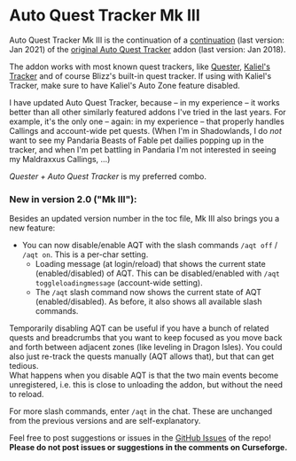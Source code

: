 # Auto Quest Tracker Mk III

Auto Quest Tracker Mk III is the continuation of a [continuation](https://github.com/gamer-angel05/AutoQuestTracker) (last version: Jan 2021) of the [original Auto Quest Tracker](https://www.curseforge.com/wow/addons/auto-quest-tracker) addon (last version: Jan 2018).

The addon works with most known quest trackers, like [Quester](https://www.curseforge.com/wow/addons/quester), [Kaliel's Tracker](https://www.curseforge.com/wow/addons/kaliels-tracker) and of course Blizz's built-in quest tracker. If using with Kaliel's Tracker, make sure to have Kaliel's Auto Zone feature disabled.

I have updated Auto Quest Tracker, because – in my experience – it works better than all other similarly featured addons I've tried in the last years. For example, it's the only one – again: in my experience – that properly handles Callings and account-wide pet quests. (When I'm in Shadowlands, I do _not_ want to see my Pandaria Beasts of Fable pet dailies popping up in the tracker, and when I'm pet battling in Pandaria I'm not interested in seeing my Maldraxxus Callings, …)

_Quester + Auto Quest Tracker_ is my preferred combo.

### New in version 2.0 ("Mk III"):

Besides an updated version number in the toc file, Mk III also brings you a new feature:
 
- You can now disable/enable AQT with the slash commands `/aqt off` / `/aqt on`. This is a per-char setting.
  - Loading message (at login/reload) that shows the current state (enabled/disabled) of AQT. This can be disabled/enabled with `/aqt toggleloadingmessage` (account-wide setting).
  - The `/aqt` slash command now shows the current state of AQT (enabled/disabled). As before, it also shows all available slash commands.

Temporarily disabling AQT can be useful if you have a bunch of related quests and breadcrumbs that you want to keep focused as you move back and forth between adjacent zones (like leveling in Dragon Isles). You could also just re-track the quests manually (AQT allows that), but that can get tedious.  
What happens when you disable AQT is that the two main events become unregistered, i.e. this is close to unloading the addon, but without the need to reload.

For more slash commands, enter `/aqt` in the chat. These are unchanged from the previous versions and are self-explanatory.

Feel free to post suggestions or issues in the [GitHub Issues](https://github.com/tflo/PetWalker/issues) of the repo!
__Please do not post issues or suggestions in the comments on Curseforge.__



